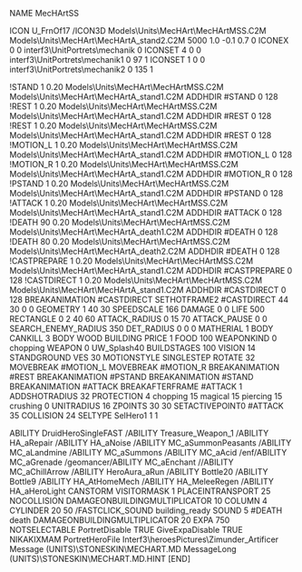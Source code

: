 NAME MecHArtSS

ICON U_FrnOf17
/ICON3D Models\Units\MecHArt\MecHArtMSS.C2M Models\Units\MecHArt\MecHArtA_stand2.C2M 5000 1.0 -0.1 0.7 0 
ICONEX 0 0 interf3\UnitPortrets\mechanik 0
ICONSET 4 0 0 interf3\UnitPortrets\mechanik1 0 97 1
ICONSET 1 0 0 interf3\UnitPortrets\mechanik2 0 135 1

!STAND          1 0.20 Models\Units\MecHArt\MecHArtMSS.C2M Models\Units\MecHArt\MecHArtA_stand1.C2M
ADDHDIR #STAND 0 128
!REST         1 0.20 Models\Units\MecHArt\MecHArtMSS.C2M Models\Units\MecHArt\MecHArtA_stand1.C2M
ADDHDIR #REST 0 128
!REST         1 0.20 Models\Units\MecHArt\MecHArtMSS.C2M Models\Units\MecHArt\MecHArtA_stand1.C2M
ADDHDIR #REST 0 128
!MOTION_L      1 0.20 Models\Units\MecHArt\MecHArtMSS.C2M Models\Units\MecHArt\MecHArtA_stand1.C2M
ADDHDIR #MOTION_L 0 128
!MOTION_R      1 0.20 Models\Units\MecHArt\MecHArtMSS.C2M Models\Units\MecHArt\MecHArtA_stand1.C2M
ADDHDIR #MOTION_R 0 128
!PSTAND        1 0.20 Models\Units\MecHArt\MecHArtMSS.C2M Models\Units\MecHArt\MecHArtA_stand1.C2M
ADDHDIR #PSTAND 0 128 
!ATTACK        1 0.20 Models\Units\MecHArt\MecHArtMSS.C2M Models\Units\MecHArt\MecHArtA_stand1.C2M
ADDHDIR #ATTACK 0 128
!DEATH         90 0.20 Models\Units\MecHArt\MecHArtMSS.C2M Models\Units\MecHArt\MecHArtA_death1.C2M
ADDHDIR #DEATH 0 128
!DEATH         80 0.20 Models\Units\MecHArt\MecHArtMSS.C2M Models\Units\MecHArt\MecHArtA_death2.C2M
ADDHDIR #DEATH 0 128
!CASTPREPARE   1 0.20 Models\Units\MecHArt\MecHArtMSS.C2M Models\Units\MecHArt\MecHArtA_stand1.C2M
ADDHDIR #CASTPREPARE 0 128
!CASTDIRECT    1 0.20 Models\Units\MecHArt\MecHArtMSS.C2M Models\Units\MecHArt\MecHArtA_stand1.C2M
ADDHDIR #CASTDIRECT 0 128
BREAKANIMATION #CASTDIRECT
SETHOTFRAME2 #CASTDIRECT 44 30 0 0
GEOMETRY 1 40 30
SPEEDSCALE 166
DAMAGE   0 0
LIFE     500
RECTANGLE 0 2 40 60
ATTACK_RADIUS 0 15 70
ATTACK_PAUSE 0 0
SEARCH_ENEMY_RADIUS 350
DET_RADIUS 0 0 0
MATHERIAL 1 BODY
CANKILL 3 BODY WOOD BUILDING 
PRICE 1 FOOD 100
WEAPONKIND 0 chopping
WEAPON 0 UW_Splash40
BUILDSTAGES 100
VISION 14
STANDGROUND
VES 30
MOTIONSTYLE SINGLESTEP
ROTATE 32
MOVEBREAK #MOTION_L
MOVEBREAK #MOTION_R
BREAKANIMATION #REST
BREAKANIMATION #PSTAND
BREAKANIMATION #STAND
BREAKANIMATION #ATTACK
BREAKAFTERFRAME #ATTACK 1
ADDSHOTRADIUS 32
PROTECTION 4 chopping 15 magical 15 piercing 15 crushing 0
UNITRADIUS 16
ZPOINTS 30 30
SETACTIVEPOINT0 #ATTACK 35
COLLISION 24
SELTYPE SelHero1 1 1

ABILITY DruidHeroSingleFAST
/ABILITY Treasure_Weapon_1
/ABILITY HA_aRepair
/ABILITY HA_aNoise
/ABILITY MC_aSummonPeasants
/ABILITY MC_aLandmine
/ABILITY MC_aSummons
/ABILITY MC_aAcid
/enf/ABILITY MC_aGrenade
/geomancer/ABILITY MC_aEnchant
//ABILITY MC_aChillArrow
/ABILITY HeroAura_aRun
/ABILITY Bottle20
/ABILITY Bottle9
/ABILITY HA_AtHomeMech
/ABILITY HA_MeleeRegen
/ABILITY HA_aHeroLight
CANSTORM
VISITORMASK 1
PLACEINTRANSPORT 25
NOCOLLISION
DAMAGEONBUILDINGMULTIPLICATOR 10
COLUMN 4
CYLINDER 20 50
/FASTCLICK_SOUND building_ready
SOUND 5 #DEATH death
DAMAGEONBUILDINGMULTIPLICATOR 20
EXPA 750
NOTSELECTABLE
PortretDisable TRUE
GiveExpaDisable TRUE
NIKAKIXMAM
PortretHeroFile Interf3\heroesPictures\Zimunder_Artificer
Message (UNITS)\STONESKIN\MECHART.MD
MessageLong (UNITS)\STONESKIN\MECHART.MD.HINT
[END]
